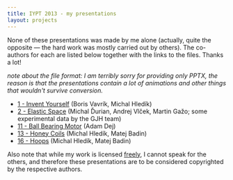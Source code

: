 ```yaml
---
title: IYPT 2013 - my presentations
layout: projects
---
```


None of these presentations was made by me alone (actually, quite the opposite — the hard work was mostly carried out by others). The co-authors for each are listed below together with the links to the files. Thanks a lot!

*note about the file format: I am terribly sorry for providing only PPTX, the reason is that the presentations contain a lot of animations and other things that wouldn't survive conversion.*

- [1 - Invent Yourself](http://ksp.sk/~kamila/01.pptx) (Boris Vavrík, Michal Hledík)
- [2 - Elastic Space](http://ksp.sk/~kamila/02.pptx) (Michal Ďurian, Andrej Vlček, Martin Gažo; some experimental data by the GJH team)
- [11 - Ball Bearing Motor](http://ksp.sk/~kamila/11.pptx) (Adam Dej)
- [13 - Honey Coils](http://ksp.sk/~kamila/13.pptx) (Michal Hledík, Matej Badin)
- [16 - Hoops](http://ksp.sk/~kamila/13.pptx) (Michal Hledík, Matej Badin)

Also note that while my work is licensed [freely](/LICENSE), I cannot speak for the others, and therefore these presentations are to be considered copyrighted by the respective authors.
